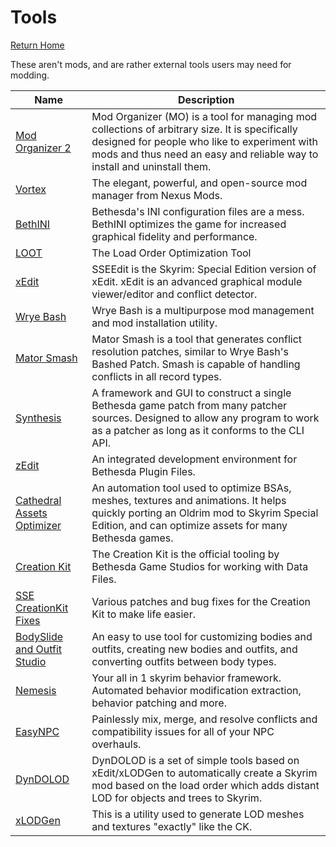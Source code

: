 # Tools
[Return Home](https://github.com/Geborgen/usefulmods)

These aren't mods, and are rather external tools users may need for modding.

| Name  | Description |
| ------------- | ------------- |
| [Mod Organizer 2](https://www.nexusmods.com/skyrimspecialedition/mods/6194)  | Mod Organizer (MO) is a tool for managing mod collections of arbitrary size. It is specifically designed for people who like to experiment with mods and thus need an easy and reliable way to install and uninstall them.  |
| [Vortex](https://www.nexusmods.com/about/vortex/)  | The elegant, powerful, and open-source mod manager from Nexus Mods.  |
| [BethINI](https://www.nexusmods.com/skyrimspecialedition/mods/4875)  | Bethesda's INI configuration files are a mess. BethINI optimizes the game for increased graphical fidelity and performance.  |
| [LOOT](https://loot.github.io/)  | The Load Order Optimization Tool  |
| [xEdit](https://www.nexusmods.com/skyrimspecialedition/mods/164)  | SSEEdit is the Skyrim: Special Edition version of xEdit. xEdit is an advanced graphical module viewer/editor and conflict detector.  |
| [Wrye Bash](https://www.nexusmods.com/skyrimspecialedition/mods/6837)  | Wrye Bash is a multipurpose mod management and mod installation utility.  |
| [Mator Smash](https://www.nexusmods.com/skyrimspecialedition/mods/39378)  | Mator Smash is a tool that generates conflict resolution patches, similar to Wrye Bash's Bashed Patch. Smash is capable of handling conflicts in all record types.  |
| [Synthesis](https://github.com/Mutagen-Modding/Synthesis)  | A framework and GUI to construct a single Bethesda game patch from many patcher sources. Designed to allow any program to work as a patcher as long as it conforms to the CLI API.  |
| [zEdit](https://github.com/z-edit/zedit)  | An integrated development environment for Bethesda Plugin Files.  |
| [Cathedral Assets Optimizer](https://www.nexusmods.com/skyrimspecialedition/mods/23316)  |  An automation tool used to optimize BSAs, meshes, textures and animations. It helps quickly porting an Oldrim mod to Skyrim Special Edition, and can optimize assets for many Bethesda games. |
| [Creation Kit](https://bethesda.net/en/game/bethesda-launcher)  | The Creation Kit is the official tooling by Bethesda Game Studios for working with Data Files.  |
| [SSE CreationKit Fixes](https://www.nexusmods.com/skyrimspecialedition/mods/20061)  | Various patches and bug fixes for the Creation Kit to make life easier.  |
| [BodySlide and Outfit Studio](https://www.nexusmods.com/skyrimspecialedition/mods/201)  | An easy to use tool for customizing bodies and outfits, creating new bodies and outfits, and converting outfits between body types.  |
| [Nemesis](https://www.nexusmods.com/skyrimspecialedition/mods/60033)  | Your all in 1 skyrim behavior framework. Automated behavior modification extraction, behavior patching and more.  |
| [EasyNPC](https://www.nexusmods.com/skyrimspecialedition/mods/52313)  | Painlessly mix, merge, and resolve conflicts and compatibility issues for all of your NPC overhauls. |
| [DynDOLOD](https://www.nexusmods.com/skyrimspecialedition/mods/32382)  | DynDOLOD is a set of simple tools based on xEdit/xLODGen to automatically create a Skyrim mod based on the load order which adds distant LOD for objects and trees to Skyrim.  |
| [xLODGen](https://stepmodifications.org/forum/topic/13451-xlodgen-terrain-lod-beta-93-for-fnv-fo3-fo4-fo4vr-tes5-sse-tes5vr-enderal-enderalse/)  | This is a utility used to generate LOD meshes and textures "exactly" like the CK. |
